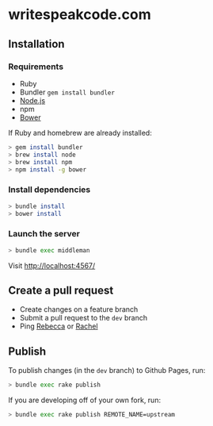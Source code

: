 # writespeakcode.com

## Installation

### Requirements

- Ruby
- Bundler `gem install bundler`
- [Node.js](http://nodejs.org/)
- npm
- [Bower](http://bower.io/)

If Ruby and homebrew are already installed:

```bash
> gem install bundler
> brew install node
> brew install npm
> npm install -g bower
```

### Install dependencies

```bash
> bundle install
> bower install
```

### Launch the server

```bash
> bundle exec middleman
```

Visit [http://localhost:4567/](http://localhost:4567/)

## Create a pull request

- Create changes on a feature branch
- Submit a pull request to the `dev` branch
- Ping [Rebecca](@rmw) or [Rachel](@rachelober)

## Publish

To publish changes (in the `dev` branch) to Github Pages, run:

```bash
> bundle exec rake publish
```

If you are developing off of your own fork, run:

```bash
> bundle exec rake publish REMOTE_NAME=upstream
```
